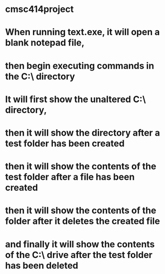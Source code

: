 # cmsc414project

# When running text.exe, it will open a blank notepad file,
# then begin executing commands in the C:\ directory

# It will first show the unaltered C:\ directory,
# then it will show the directory after a test folder has been created
# then it will show the contents of the test folder after a file has been created
# then it will show the contents of the folder after it deletes the created file
# and finally it will show the contents of the C:\ drive after the test folder has been deleted

